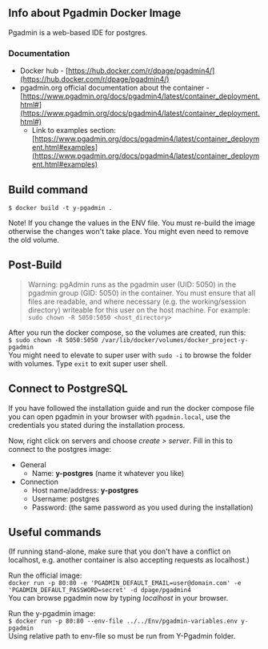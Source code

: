 ## Info about Pgadmin Docker Image
Pgadmin is a web-based IDE for postgres.   

### Documentation  
- Docker hub - [https://hub.docker.com/r/dpage/pgadmin4/](https://hub.docker.com/r/dpage/pgadmin4/)  
- pgadmin.org official documentation about the container - [https://www.pgadmin.org/docs/pgadmin4/latest/container_deployment.html#](https://www.pgadmin.org/docs/pgadmin4/latest/container_deployment.html#)  
    - Link to examples section: [https://www.pgadmin.org/docs/pgadmin4/latest/container_deployment.html#examples](https://www.pgadmin.org/docs/pgadmin4/latest/container_deployment.html#examples)  

## Build command  
`$ docker build -t y-pgadmin . ` 

Note! If you change the values in the ENV file. You must re-build the image otherwise the changes won't take place. You might even need to remove the old volume.  

## Post-Build  
> Warning: pgAdmin runs as the pgadmin user (UID: 5050) in the pgadmin group (GID: 5050) in the container. You must ensure that all files are readable, and where necessary (e.g. the working/session directory) writeable for this user on the host machine. For example: `sudo chown -R 5050:5050 <host_directory>`  

After you run the docker compose, so the volumes are created, run this:  
`$ sudo chown -R 5050:5050 /var/lib/docker/volumes/docker_project-y-pgadmin`  
You might need to elevate to super user with `sudo -i` to browse the folder with volumes. Type `exit` to exit super user shell.   

## Connect to PostgreSQL
If you have followed the installation guide and run the docker compose file you can open pgadmin in your browser with `pgadmin.local`, use the credentials you stated during the installation process.  

Now, right click on servers and choose *create > server*. Fill in this to connect to the postgres image:  
- General  
    - Name: **y-postgres** (name it whatever you like)  
- Connection  
    - Host name/address: **y-postgres**  
    - Username: postgres  
    - Password: (the same password as you used during the installation)  

## Useful commands  
(If running stand-alone, make sure that you don't have a conflict on localhost, e.g. another container is also accepting requests as localhost.)  

Run the official image:  
    `docker run -p 80:80 -e 'PGADMIN_DEFAULT_EMAIL=user@domain.com' -e 'PGADMIN_DEFAULT_PASSWORD=secret' -d dpage/pgadmin4`  
You can browse pgadmin now by typing *localhost* in your browser.  

Run the y-pgadmin image:  
    `$ docker run -p 80:80 --env-file ../../Env/pgadmin-variables.env y-pgadmin`  
Using relative path to env-file so must be run from Y-Pgadmin folder.  

